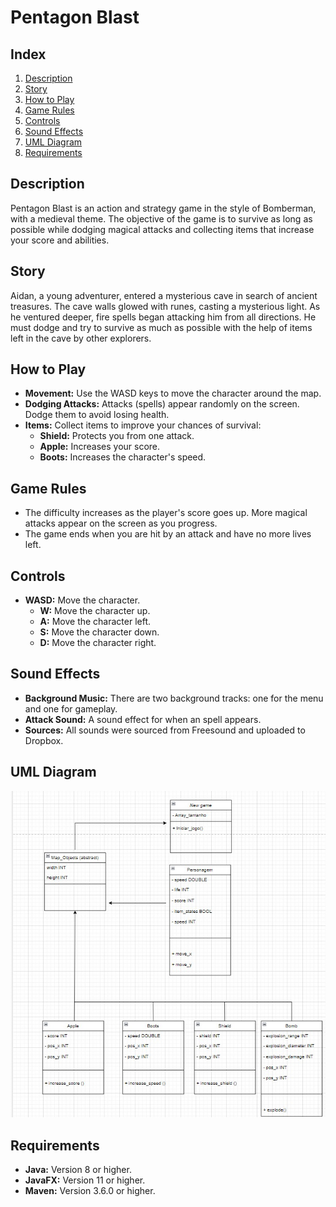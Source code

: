 # Pentagon Blast

## Index
1. [Description](#description)
2. [Story](#story)
3. [How to Play](#how-to-play)
4. [Game Rules](#game-rules)
5. [Controls](#controls)
6. [Sound Effects](#sound-effects)
7. [UML Diagram](#uml-diagram)
8. [Requirements](#requirements)

## Description

Pentagon Blast is an action and strategy game in the style of Bomberman, with a medieval theme. The objective of the game is to survive as long as possible while dodging magical attacks and collecting items that increase your score and abilities.

## Story
Aidan, a young adventurer, entered a mysterious cave in search of ancient treasures. The cave walls glowed with runes, casting a mysterious light. As he ventured deeper, fire spells began attacking him from all directions. He must dodge and try to survive as much as possible with the help of items left in the cave by other explorers.

## How to Play

- **Movement:** Use the WASD keys to move the character around the map.
- **Dodging Attacks:** Attacks (spells) appear randomly on the screen. Dodge them to avoid losing health.
- **Items:** Collect items to improve your chances of survival:
  - **Shield:** Protects you from one attack.
  - **Apple:** Increases your score.
  - **Boots:** Increases the character's speed.

## Game Rules

- The difficulty increases as the player's score goes up. More magical attacks appear on the screen as you progress.
- The game ends when you are hit by an attack and have no more lives left.

## Controls

- **WASD:** Move the character.
  - **W:** Move the character up.
  - **A:** Move the character left.
  - **S:** Move the character down.
  - **D:** Move the character right.

## Sound Effects

- **Background Music:** There are two background tracks: one for the menu and one for gameplay.
- **Attack Sound:** A sound effect for when an spell appears.
- **Sources:** All sounds were sourced from Freesound and uploaded to Dropbox.

## UML Diagram
![alt text](<UML diagram.jpg>)

## Requirements

- **Java:** Version 8 or higher.
- **JavaFX:** Version 11 or higher.
- **Maven:** Version 3.6.0 or higher.
